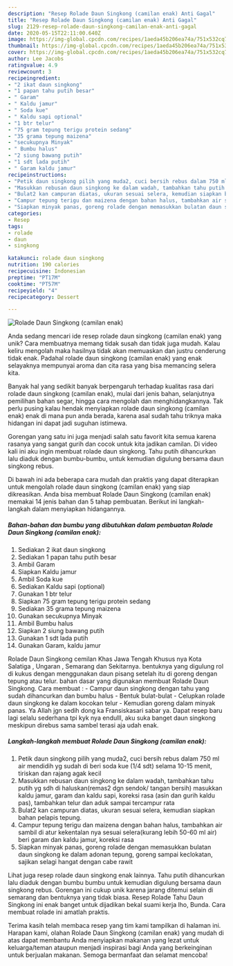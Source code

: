 ```yaml
---
description: "Resep Rolade Daun Singkong (camilan enak) Anti Gagal"
title: "Resep Rolade Daun Singkong (camilan enak) Anti Gagal"
slug: 2129-resep-rolade-daun-singkong-camilan-enak-anti-gagal
date: 2020-05-15T22:11:00.640Z
image: https://img-global.cpcdn.com/recipes/1aeda45b206ea74a/751x532cq70/rolade-daun-singkong-camilan-enak-foto-resep-utama.jpg
thumbnail: https://img-global.cpcdn.com/recipes/1aeda45b206ea74a/751x532cq70/rolade-daun-singkong-camilan-enak-foto-resep-utama.jpg
cover: https://img-global.cpcdn.com/recipes/1aeda45b206ea74a/751x532cq70/rolade-daun-singkong-camilan-enak-foto-resep-utama.jpg
author: Lee Jacobs
ratingvalue: 4.9
reviewcount: 3
recipeingredient:
- "2 ikat daun singkong"
- "1 papan tahu putih besar"
- " Garam"
- " Kaldu jamur"
- " Soda kue"
- " Kaldu sapi optional"
- "1 btr telur"
- "75 gram tepung terigu protein sedang"
- "35 grama tepung maizena"
- "secukupnya Minyak"
- " Bumbu halus"
- "2 siung bawang putih"
- "1 sdt lada putih"
- " Garam kaldu jamur"
recipeinstructions:
- "Petik daun singkong pilih yang muda2, cuci bersih rebus dalam 750 ml air mendidih yg sudah di beri soda kue (1/4 sdt) selama 10-15 menit, tiriskan dan rajang agak kecil"
- "Masukkan rebusan daun singkong ke dalam wadah, tambahkan tahu putih yg sdh di haluskan(remas2 dgn sendok/ tangan bersih) masukkan kaldu jamur, garam dan kaldu sapi, koreksi rasa (asin dan gurih kaldu pas), tambahkan telur dan aduk sampai tercampur rata"
- "Bulat2 kan campuran diatas, ukuran sesuai selera, kemudian siapkan bahan pelapis tepung."
- "Campur tepung terigu dan maizena dengan bahan halus, tambahkan air sambil di atur kekentalan nya sesuai selera(kurang lebih 50-60 ml air) beri garam dan kaldu jamur, koreksi rasa"
- "Siapkan minyak panas, goreng rolade dengan memasukkan bulatan daun singkong ke dalam adonan tepung, goreng sampai keclokatan, sajikan selagi hangat dengan cabe rawit"
categories:
- Resep
tags:
- rolade
- daun
- singkong

katakunci: rolade daun singkong 
nutrition: 190 calories
recipecuisine: Indonesian
preptime: "PT17M"
cooktime: "PT57M"
recipeyield: "4"
recipecategory: Dessert

---
```



![Rolade Daun Singkong (camilan enak)](https://img-global.cpcdn.com/recipes/1aeda45b206ea74a/751x532cq70/rolade-daun-singkong-camilan-enak-foto-resep-utama.jpg)

Anda sedang mencari ide resep rolade daun singkong (camilan enak) yang unik? Cara membuatnya memang tidak susah dan tidak juga mudah. Kalau keliru mengolah maka hasilnya tidak akan memuaskan dan justru cenderung tidak enak. Padahal rolade daun singkong (camilan enak) yang enak selayaknya mempunyai aroma dan cita rasa yang bisa memancing selera kita.

Banyak hal yang sedikit banyak berpengaruh terhadap kualitas rasa dari rolade daun singkong (camilan enak), mulai dari jenis bahan, selanjutnya pemilihan bahan segar, hingga cara mengolah dan menghidangkannya. Tak perlu pusing kalau hendak menyiapkan rolade daun singkong (camilan enak) enak di mana pun anda berada, karena asal sudah tahu triknya maka hidangan ini dapat jadi suguhan istimewa.

Gorengan yang satu ini juga menjadi salah satu favorit kita semua karena rasanya yang sangat gurih dan cocok untuk kita jadikan camilan. Di video kali ini aku ingin membuat rolade daun singkong. Tahu putih dihancurkan lalu diaduk dengan bumbu-bumbu, untuk kemudian digulung bersama daun singkong rebus.


Di bawah ini ada beberapa cara mudah dan praktis yang dapat diterapkan untuk mengolah rolade daun singkong (camilan enak) yang siap dikreasikan. Anda bisa membuat Rolade Daun Singkong (camilan enak) memakai 14 jenis bahan dan 5 tahap pembuatan. Berikut ini langkah-langkah dalam menyiapkan hidangannya.

<!--inarticleads1-->

##### Bahan-bahan dan bumbu yang dibutuhkan dalam pembuatan Rolade Daun Singkong (camilan enak):

1. Sediakan 2 ikat daun singkong
1. Sediakan 1 papan tahu putih besar
1. Ambil  Garam
1. Siapkan  Kaldu jamur
1. Ambil  Soda kue
1. Sediakan  Kaldu sapi (optional)
1. Gunakan 1 btr telur
1. Siapkan 75 gram tepung terigu protein sedang
1. Sediakan 35 grama tepung maizena
1. Gunakan secukupnya Minyak
1. Ambil  Bumbu halus
1. Siapkan 2 siung bawang putih
1. Gunakan 1 sdt lada putih
1. Gunakan  Garam, kaldu jamur


Rolade Daun Singkong cemilan Khas Jawa Tengah Khusus nya Kota Salatiga , Ungaran , Semarang dan Sekitarnya. bentuknya yang digulung rol di kukus dengan menggunakan daun pisang setelah itu di goreng dengan tepung atau telur. bahan dasar yang digunakan membuat Rolade Daun Singkong. Cara membuat : - Campur daun singkong dengan tahu yang sudah dihancurkan dan bumbu halus - Bentuk bulat-bulat - Celupkan rolade daun singkong ke dalam kocokan telur - Kemudian goreng dalam minyak panas. Ya Allah jgn sedih dong ka Fransiskasari sabar ya. Dapat resep baru lagi selalu sederhana tpi kyk nya endulll, aku suka banget daun singkong meskipun direbus sama sambel terasi aja udah enak. 

<!--inarticleads2-->

##### Langkah-langkah membuat Rolade Daun Singkong (camilan enak):

1. Petik daun singkong pilih yang muda2, cuci bersih rebus dalam 750 ml air mendidih yg sudah di beri soda kue (1/4 sdt) selama 10-15 menit, tiriskan dan rajang agak kecil
1. Masukkan rebusan daun singkong ke dalam wadah, tambahkan tahu putih yg sdh di haluskan(remas2 dgn sendok/ tangan bersih) masukkan kaldu jamur, garam dan kaldu sapi, koreksi rasa (asin dan gurih kaldu pas), tambahkan telur dan aduk sampai tercampur rata
1. Bulat2 kan campuran diatas, ukuran sesuai selera, kemudian siapkan bahan pelapis tepung.
1. Campur tepung terigu dan maizena dengan bahan halus, tambahkan air sambil di atur kekentalan nya sesuai selera(kurang lebih 50-60 ml air) beri garam dan kaldu jamur, koreksi rasa
1. Siapkan minyak panas, goreng rolade dengan memasukkan bulatan daun singkong ke dalam adonan tepung, goreng sampai keclokatan, sajikan selagi hangat dengan cabe rawit


Lihat juga resep rolade daun singkong enak lainnya. Tahu putih dihancurkan lalu diaduk dengan bumbu bumbu untuk kemudian digulung bersama daun singkong rebus. Gorengan ini cukup unik karena jarang ditemui selain di semarang dan bentuknya yang tidak biasa. Resep Rolade Tahu Daun Singkong ini enak banget untuk dijadikan bekal suami kerja lho, Bunda. Cara membuat rolade ini amatlah praktis. 

Terima kasih telah membaca resep yang tim kami tampilkan di halaman ini. Harapan kami, olahan Rolade Daun Singkong (camilan enak) yang mudah di atas dapat membantu Anda menyiapkan makanan yang lezat untuk keluarga/teman ataupun menjadi inspirasi bagi Anda yang berkeinginan untuk berjualan makanan. Semoga bermanfaat dan selamat mencoba!
